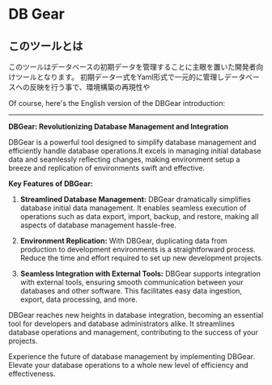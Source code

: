 # DB Gear

## このツールとは

このツールはデータベースの初期データを管理することに主眼を置いた開発者向けツールとなります。
初期データ一式をYaml形式で一元的に管理しデータベースへの反映を行う事で、環境構築の再現性や


Of course, here's the English version of the DBGear introduction:

---

**DBGear: Revolutionizing Database Management and Integration**

DBGear is a powerful tool designed to simplify database management and efficiently handle database operations.It excels in managing initial database data and seamlessly reflecting changes, making environment setup a breeze and replication of environments swift and effective.

**Key Features of DBGear:**

1. **Streamlined Database Management:** DBGear dramatically simplifies database initial data management. It enables seamless execution of operations such as data export, import, backup, and restore, making all aspects of database management hassle-free.

2. **Environment Replication:** With DBGear, duplicating data from production to development environments is a straightforward process. Reduce the time and effort required to set up new development projects.

3. **Seamless Integration with External Tools:** DBGear supports integration with external tools, ensuring smooth communication between your databases and other software. This facilitates easy data ingestion, export, data processing, and more.

DBGear reaches new heights in database integration, becoming an essential tool for developers and database administrators alike. It streamlines database operations and management, contributing to the success of your projects.

Experience the future of database management by implementing DBGear. Elevate your database operations to a whole new level of efficiency and effectiveness.
